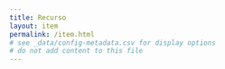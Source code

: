 ```yaml
---
title: Recurso
layout: item
permalink: /item.html
# see _data/config-metadata.csv for display options
# do not add content to this file
---
```


